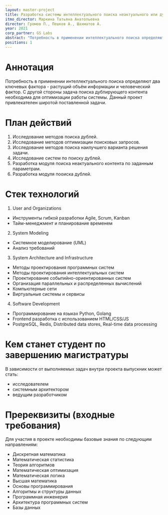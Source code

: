 ```yaml
---
layout: master-project
title: Разработка системы интеллектуального поиска неактуального или дублирующегося контента
itmo_director: Маркина Татьяна Анатольевна
director: Громов П., Пешков А., Шахматов А.
year: 2021
corp_partner: GS Labs
abstract: "Потребность в применении интеллектуального поиска определяют два ключевых фактора - растущий объём информации и человеческий фактор. С другой стороны задача поиска дублирующего контента необходима для оптимизации работы системы. Данный проект привлекателен широтой поставленной задачи."
positions: 1
---
```


# Аннотация

Потребность в применении интеллектуального поиска определяют два ключевых фактора - растущий объём информации и человеческий фактор. С другой стороны задача поиска дублирующего контента необходима для оптимизации работы системы. Данный проект привлекателен широтой поставленной задачи.

# План действий

1. Исследование методов поиска дублей.
2. Исследование методов оптимизации поисковых запросов.
3. Исследование методов поиска наилучшего варианта решения задачи.
4. Исследование систем по поиску дублей.
5. Разработка модуля поиска неактуального контента по заданным параметрам.
6. Разработка модуля пооиска дублей.

# Стек технологий

1. User and Organizations 
- Инструменты гибкой разработки Agile, Scrum, Kanban
- Тайм-менеджмент и планирование временем 

2. System Modeling 
- Системное моделирование (UML)
- Анализ требований 

3. System Architecture and Infrastructure 
- Методы проектирования программных систем
- Методы проектирования интеллектуальных систем
- Проектирование событийно-ориентированных систем
- Организация параллельных и распределенных вычислений 
- Компьютерные сети
- Виртуальные системы и сервисы

4. Software Development
- Программирование на языках Python, Golang
- Frontend разработка с использованием HTML/CSS/JS
- PostgreSQL, Redis, Distributed data stores, Real-time data processing

# Кем станет студент по завершению магистратуры

В зависимости от выполняемых задач внутри проекта выпускник может стать:

* исследователем
* системным архитектором
* ведущим разработчиком

# Пререквизиты (входные требования)

Для участия в проекте необходимы базовые знания по следующим направлениям:

* Дискретная математика
* Математическая статистика
* Теория алгоритмов
* Математическая оптимизация
* Математическая логика
* Высшая математика
* Основы программирования
* Алгоритмы и структуры данных
* Программная инженерия
* Архитектура программных систем
* Базы данных